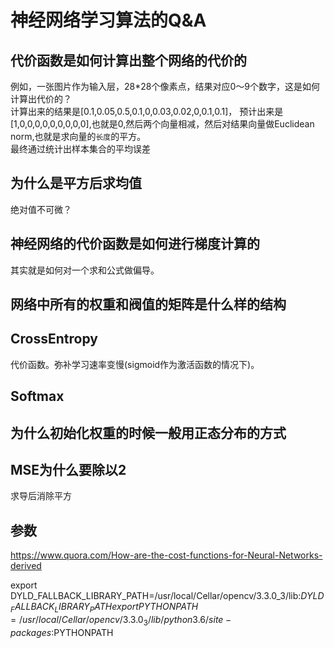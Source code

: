 神经网络学习算法的Q&A
========================
## 代价函数是如何计算出整个网络的代价的
例如，一张图片作为输入层，28*28个像素点，结果对应0～9个数字，这是如何计算出代价的？  
计算出来的结果是[0.1,0.05,0.5,0.1,0,0.03,0.02,0,0.1,0.1]， 预计出来是[1,0,0,0,0,0,0,0,0,0],也就是0,然后两个向量相减，然后对结果向量做Euclidean norm,也就是求向量的`长度`的平方。  
最终通过统计出样本集合的平均误差  

## 为什么是平方后求均值
绝对值不可微？

## 神经网络的代价函数是如何进行梯度计算的
其实就是如何对一个求和公式做偏导。 

## 网络中所有的权重和阀值的矩阵是什么样的结构

## CrossEntropy
代价函数。弥补学习速率变慢(sigmoid作为激活函数的情况下)。

## Softmax

## 为什么初始化权重的时候一般用正态分布的方式

## MSE为什么要除以2
求导后消除平方

## 参数
https://www.quora.com/How-are-the-cost-functions-for-Neural-Networks-derived

export DYLD_FALLBACK_LIBRARY_PATH=/usr/local/Cellar/opencv/3.3.0_3/lib:$DYLD_FALLBACK_LIBRARY_PATH
export PYTHONPATH=/usr/local/Cellar/opencv/3.3.0_3/lib/python3.6/site-packages:$PYTHONPATH